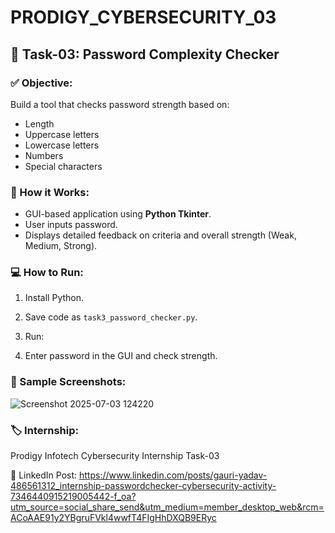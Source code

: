 
# PRODIGY_CYBERSECURITY_03

## 🚀 Task-03: Password Complexity Checker

### ✅ Objective:
Build a tool that checks password strength based on:
- Length
- Uppercase letters
- Lowercase letters
- Numbers
- Special characters

### 🔷 How it Works:
- GUI-based application using **Python Tkinter**.
- User inputs password.
- Displays detailed feedback on criteria and overall strength (Weak, Medium, Strong).

### 💻 How to Run:
1. Install Python.
2. Save code as `task3_password_checker.py`.
3. Run:

4. Enter password in the GUI and check strength.

### 📸 Sample Screenshots:
![Screenshot 2025-07-03 124220](https://github.com/user-attachments/assets/49e8579c-fb26-45eb-a993-ef58105cb176)


### 🏷️ Internship:
Prodigy Infotech Cybersecurity Internship Task-03

🔗 LinkedIn Post:
https://www.linkedin.com/posts/gauri-yadav-486561312_internship-passwordchecker-cybersecurity-activity-7346440915219005442-f_oa?utm_source=social_share_send&utm_medium=member_desktop_web&rcm=ACoAAE91y2YBgruFVkl4wwfT4FIgHhDXQB9ERyc
